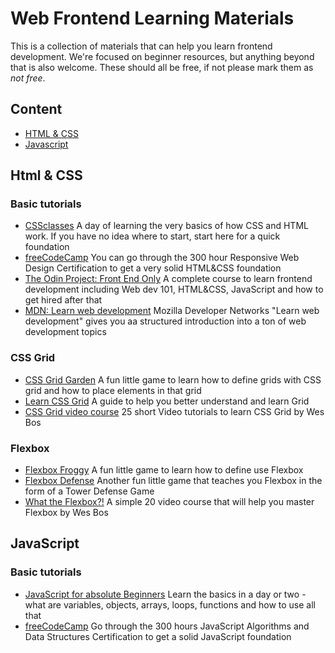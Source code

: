 # Web Frontend Learning Materials
This is a collection of materials that can help you learn frontend development. We're focused on beginner resources, but anything beyond that is also welcome. These should all be free, if not please mark them as _not free_.

## <a name="content"></a> Content
* [HTML & CSS](#htmlcss)
* [Javascript](#javascript)

## <a name="htmlcss"></a> Html & CSS
### Basic tutorials
- [CSSclasses](http://cssclass.es) A day of learning the very basics of how CSS and HTML work. If you have no idea where to start, start here for a quick foundation
- [freeCodeCamp](https://www.freecodecamp.org/learn/) You can go through the 300 hour Responsive Web Design Certification to get a very solid HTML&CSS foundation
- [The Odin Project: Front End Only](https://www.theodinproject.com/tracks/front-end-only) A complete course to learn frontend development including Web dev 101, HTML&CSS, JavaScript and how to get hired after that
- [MDN: Learn web development](https://developer.mozilla.org/en-US/docs/Learn) Mozilla Developer Networks "Learn web development" gives you aa structured introduction into a ton of web development topics

### CSS Grid
- [CSS Grid Garden](http://cssgridgarden.com/) A fun little game to learn how to define grids with CSS grid and how to place elements in that grid
- [Learn CSS Grid](https://learncssgrid.com/) A guide to help you better understand and learn Grid
- [CSS Grid video course](https://cssgrid.io/) 25 short Video tutorials to learn CSS Grid by Wes Bos

### Flexbox
- [Flexbox Froggy](https://flexboxfroggy.com/) A fun little game to learn how to define use Flexbox
- [Flexbox Defense](http://www.flexboxdefense.com/) Another fun little game that teaches you Flexbox in the form of a Tower Defense Game
- [What the Flexbox?!](https://flexbox.io/) A simple 20 video course that will help you master Flexbox by Wes Bos

## <a name="javascript"></a> JavaScript
### Basic tutorials
- [JavaScript for absolute Beginners](http://opentechschool.github.io/js-beginners-1/) Learn the basics in a day or two - what are variables, objects, arrays, loops, functions and how to use all that
- [freeCodeCamp](https://www.freecodecamp.org/learn/) Go through the 300 hours JavaScript Algorithms and Data Structures Certification to get a solid JavaScript foundation